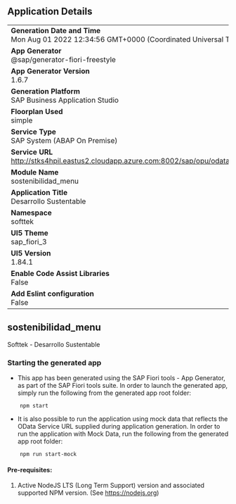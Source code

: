 ## Application Details
|               |
| ------------- |
|**Generation Date and Time**<br>Mon Aug 01 2022 12:34:56 GMT+0000 (Coordinated Universal Time)|
|**App Generator**<br>@sap/generator-fiori-freestyle|
|**App Generator Version**<br>1.6.7|
|**Generation Platform**<br>SAP Business Application Studio|
|**Floorplan Used**<br>simple|
|**Service Type**<br>SAP System (ABAP On Premise)|
|**Service URL**<br>http://stks4hpil.eastus2.cloudapp.azure.com:8002/sap/opu/odata/sap/ZOS_SOSTENIBILIDAD_SRV
|**Module Name**<br>sostenibilidad_menu|
|**Application Title**<br>Desarrollo Sustentable|
|**Namespace**<br>softtek|
|**UI5 Theme**<br>sap_fiori_3|
|**UI5 Version**<br>1.84.1|
|**Enable Code Assist Libraries**<br>False|
|**Add Eslint configuration**<br>False|

## sostenibilidad_menu

Softtek - Desarrollo Sustentable

### Starting the generated app

-   This app has been generated using the SAP Fiori tools - App Generator, as part of the SAP Fiori tools suite.  In order to launch the generated app, simply run the following from the generated app root folder:

```
    npm start
```

- It is also possible to run the application using mock data that reflects the OData Service URL supplied during application generation.  In order to run the application with Mock Data, run the following from the generated app root folder:

```
    npm run start-mock
```

#### Pre-requisites:

1. Active NodeJS LTS (Long Term Support) version and associated supported NPM version.  (See https://nodejs.org)


